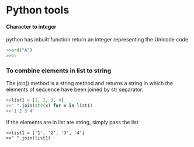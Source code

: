 # Python tools
#### Character to integer
python has inbuilt function return an integer representing the Unicode code 
```py
>>ord("A")
>>65
```
### To combine elements in list to string
The join() method is a string method and returns a string in which the elements of sequence have been joined by str separator.
```py
>>list1 = [1, 2, 3, 4]
>>" ".join(str(x) for x in list1)
>>'1 2 3 4'
```
If the elements are in list are string, simply pass the list
```
>>list1 = ['1', '2', '3', '4']
>>" ".join(list1)
```